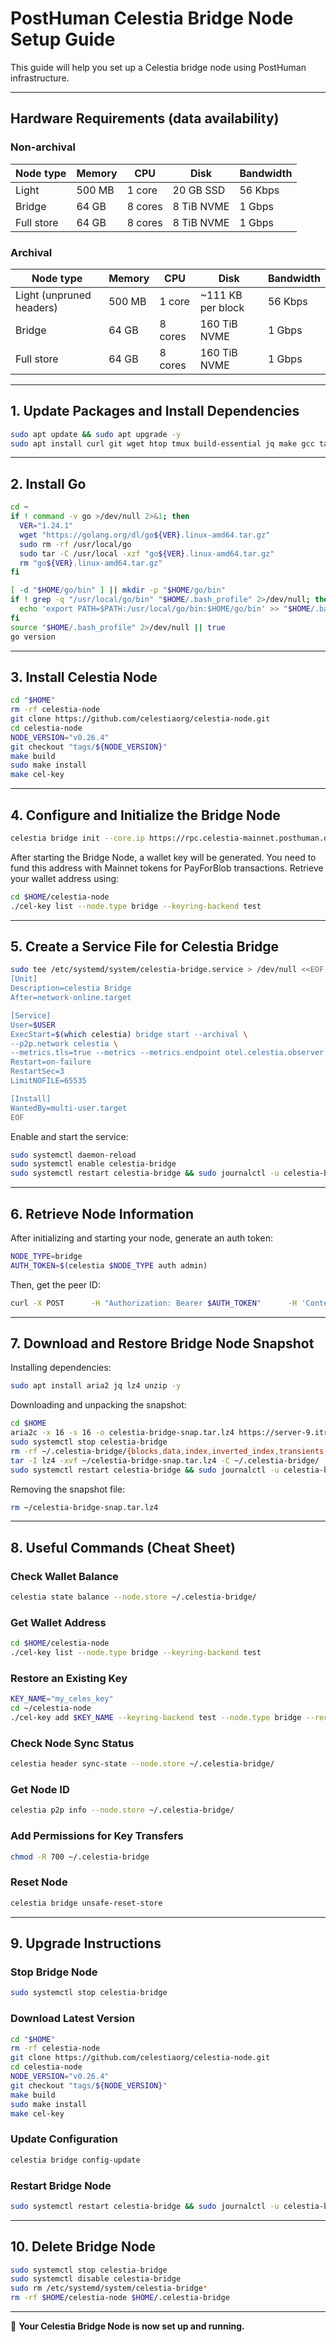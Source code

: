 # **PostHuman Celestia Bridge Node Setup Guide**

This guide will help you set up a Celestia bridge node using PostHuman infrastructure.

---

## **Hardware Requirements (data availability)**

### Non-archival
| Node type   | Memory | CPU      | Disk       | Bandwidth |
|-------------|--------|----------|------------|-----------|
| Light       | 500 MB | 1 core   | 20 GB SSD  | 56 Kbps   |
| Bridge      | 64 GB  | 8 cores  | 8 TiB NVME | 1 Gbps    |
| Full store  | 64 GB  | 8 cores  | 8 TiB NVME | 1 Gbps    |

### Archival
| Node type   | Memory | CPU      | Disk         | Bandwidth |
|-------------|--------|----------|--------------|-----------|
| Light (unpruned headers) | 500 MB | 1 core | ~111 KB per block | 56 Kbps |
| Bridge      | 64 GB  | 8 cores  | 160 TiB NVME | 1 Gbps    |
| Full store  | 64 GB  | 8 cores  | 160 TiB NVME | 1 Gbps    |

---

## **1. Update Packages and Install Dependencies**
```sh
sudo apt update && sudo apt upgrade -y
sudo apt install curl git wget htop tmux build-essential jq make gcc tar clang pkg-config libssl-dev ncdu -y
```

---

## **2. Install Go**
```sh
cd ~
if ! command -v go >/dev/null 2>&1; then
  VER="1.24.1"
  wget "https://golang.org/dl/go${VER}.linux-amd64.tar.gz"
  sudo rm -rf /usr/local/go
  sudo tar -C /usr/local -xzf "go${VER}.linux-amd64.tar.gz"
  rm "go${VER}.linux-amd64.tar.gz"
fi

[ -d "$HOME/go/bin" ] || mkdir -p "$HOME/go/bin"
if ! grep -q "/usr/local/go/bin" "$HOME/.bash_profile" 2>/dev/null; then
  echo 'export PATH=$PATH:/usr/local/go/bin:$HOME/go/bin' >> "$HOME/.bash_profile"
fi
source "$HOME/.bash_profile" 2>/dev/null || true
go version
```

---

## **3. Install Celestia Node**
```sh
cd "$HOME"
rm -rf celestia-node
git clone https://github.com/celestiaorg/celestia-node.git
cd celestia-node
NODE_VERSION="v0.26.4"
git checkout "tags/${NODE_VERSION}"
make build
sudo make install
make cel-key
```

---

## **4. Configure and Initialize the Bridge Node**
```sh
celestia bridge init --core.ip https://rpc.celestia-mainnet.posthuman.digital --p2p.network celestia
```

After starting the Bridge Node, a wallet key will be generated. You need to fund this address with Mainnet tokens for PayForBlob transactions. Retrieve your wallet address using:

```sh
cd $HOME/celestia-node
./cel-key list --node.type bridge --keyring-backend test
```

---

## **5. Create a Service File for Celestia Bridge**
```sh
sudo tee /etc/systemd/system/celestia-bridge.service > /dev/null <<EOF
[Unit]
Description=celestia Bridge
After=network-online.target

[Service]
User=$USER
ExecStart=$(which celestia) bridge start --archival \
--p2p.network celestia \
--metrics.tls=true --metrics --metrics.endpoint otel.celestia.observer
Restart=on-failure
RestartSec=3
LimitNOFILE=65535

[Install]
WantedBy=multi-user.target
EOF
```

Enable and start the service:
```sh
sudo systemctl daemon-reload
sudo systemctl enable celestia-bridge
sudo systemctl restart celestia-bridge && sudo journalctl -u celestia-bridge -fo cat
```

---

## **6. Retrieve Node Information**
After initializing and starting your node, generate an auth token:
```sh
NODE_TYPE=bridge
AUTH_TOKEN=$(celestia $NODE_TYPE auth admin)
```

Then, get the peer ID:
```sh
curl -X POST      -H "Authorization: Bearer $AUTH_TOKEN"      -H 'Content-Type: application/json'      -d '{"jsonrpc":"2.0","id":0,"method":"p2p.Info","params":[]}'      http://localhost:26658
```

---

## **7. Download and Restore Bridge Node Snapshot**
Installing dependencies:
```sh
sudo apt install aria2 jq lz4 unzip -y
```

Downloading and unpacking the snapshot:
```sh
cd $HOME
aria2c -x 16 -s 16 -o celestia-bridge-snap.tar.lz4 https://server-9.itrocket.net/mainnet/celestia/bridge/null
sudo systemctl stop celestia-bridge
rm -rf ~/.celestia-bridge/{blocks,data,index,inverted_index,transients,.lock}
tar -I lz4 -xvf ~/celestia-bridge-snap.tar.lz4 -C ~/.celestia-bridge/
sudo systemctl restart celestia-bridge && sudo journalctl -u celestia-bridge -fo cat
```

Removing the snapshot file:
```sh
rm ~/celestia-bridge-snap.tar.lz4
```

---

## **8. Useful Commands (Cheat Sheet)**

### **Check Wallet Balance**
```sh
celestia state balance --node.store ~/.celestia-bridge/
```

### **Get Wallet Address**
```sh
cd $HOME/celestia-node
./cel-key list --node.type bridge --keyring-backend test
```

### **Restore an Existing Key**
```sh
KEY_NAME="my_celes_key"
cd ~/celestia-node
./cel-key add $KEY_NAME --keyring-backend test --node.type bridge --recover
```

### **Check Node Sync Status**
```sh
celestia header sync-state --node.store ~/.celestia-bridge/
```

### **Get Node ID**
```sh
celestia p2p info --node.store ~/.celestia-bridge/
```

### **Add Permissions for Key Transfers**
```sh
chmod -R 700 ~/.celestia-bridge
```

### **Reset Node**
```sh
celestia bridge unsafe-reset-store
```

---

## **9. Upgrade Instructions**
### **Stop Bridge Node**
```sh
sudo systemctl stop celestia-bridge
```

### **Download Latest Version**
```sh
cd "$HOME"
rm -rf celestia-node
git clone https://github.com/celestiaorg/celestia-node.git
cd celestia-node
NODE_VERSION="v0.26.4"
git checkout "tags/${NODE_VERSION}"
make build
sudo make install
make cel-key
```

### **Update Configuration**
```sh
celestia bridge config-update
```

### **Restart Bridge Node**
```sh
sudo systemctl restart celestia-bridge && sudo journalctl -u celestia-bridge -fo cat
```

---

## **10. Delete Bridge Node**
```sh
sudo systemctl stop celestia-bridge
sudo systemctl disable celestia-bridge
sudo rm /etc/systemd/system/celestia-bridge*
rm -rf $HOME/celestia-node $HOME/.celestia-bridge
```

---

🚀 **Your Celestia Bridge Node is now set up and running.**
